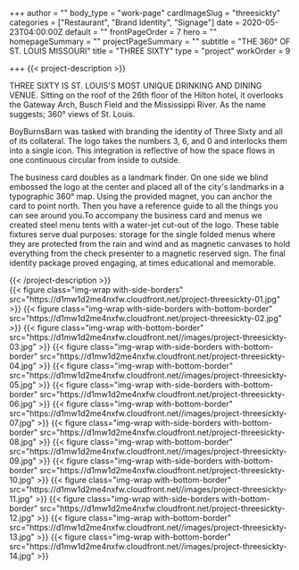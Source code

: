 +++
author = ""
body_type = "work-page"
cardImageSlug = "threesickty"
categories = ["Restaurant", "Brand Identity", "Signage"]
date = 2020-05-23T04:00:00Z
default = ""
frontPageOrder = 7
hero = ""
homepageSummary = ""
projectPageSummary = ""
subtitle = "THE 360° OF ST. LOUIS MISSOURI"
title = "THREE SIXTY"
type = "project"
workOrder = 9

+++
{{< project-description >}}
<p>THREE SIXTY IS ST. LOUIS'S MOST UNIQUE DRINKING AND DINING VENUE. Sitting on the roof of the 26th floor of the Hilton hotel, it overlooks the Gateway Arch, Busch Field and the Mississippi River. As the name suggests; 360° views of St. Louis.</p>
<p>BoyBurnsBarn was tasked with branding the identity of Three Sixty and all of its collateral. The logo takes the numbers 3, 6, and 0 and interlocks them into a single icon. This integration is reflective of how the space flows in one continuous circular from inside to outside.</p>
<p>The business card doubles as a landmark finder. On one side we blind embossed the logo at the center and placed all of the city's landmarks in a typographic 360° map. Using the provided magnet, you can anchor the card to point north. Then you have a reference guide to all the things you can see around you.To accompany the business card and menus we created steel menu tents with a water-jet cut-out of the logo. These table fixtures serve dual purposes: storage for the single folded menus where they are protected from the rain and wind and as magnetic canvases to hold everything from the check presenter to a magnetic reserved sign. The final identity package proved engaging, at times educational and memorable.</p>
{{< /project-description >}}

<div class="project-item"> 
{{< figure class="img-wrap with-side-borders" src="https://d1mw1d2me4nxfw.cloudfront.net/project-threesickty-01.jpg" >}}
{{< figure class="img-wrap with-side-borders with-bottom-border" src="https://d1mw1d2me4nxfw.cloudfront.net/project-threesickty-02.jpg" >}}
{{< figure class="img-wrap with-bottom-border" src="https://d1mw1d2me4nxfw.cloudfront.net//images/project-threesickty-03.jpg" >}}
{{< figure class="img-wrap with-side-borders with-bottom-border" src="https://d1mw1d2me4nxfw.cloudfront.net/project-threesickty-04.jpg" >}}
{{< figure class="img-wrap with-bottom-border" src="https://d1mw1d2me4nxfw.cloudfront.net//images/project-threesickty-05.jpg" >}}
{{< figure class="img-wrap with-side-borders with-bottom-border" src="https://d1mw1d2me4nxfw.cloudfront.net/project-threesickty-06.jpg" >}}
{{< figure class="img-wrap with-bottom-border" src="https://d1mw1d2me4nxfw.cloudfront.net//images/project-threesickty-07.jpg" >}}
{{< figure class="img-wrap with-side-borders with-bottom-border" src="https://d1mw1d2me4nxfw.cloudfront.net/project-threesickty-08.jpg" >}}
{{< figure class="img-wrap with-bottom-border" src="https://d1mw1d2me4nxfw.cloudfront.net//images/project-threesickty-09.jpg" >}}
{{< figure class="img-wrap with-side-borders with-bottom-border" src="https://d1mw1d2me4nxfw.cloudfront.net/project-threesickty-10.jpg" >}}
{{< figure class="img-wrap with-bottom-border" src="https://d1mw1d2me4nxfw.cloudfront.net//images/project-threesickty-11.jpg" >}}
{{< figure class="img-wrap with-side-borders with-bottom-border" src="https://d1mw1d2me4nxfw.cloudfront.net/project-threesickty-12.jpg" >}}
{{< figure class="img-wrap with-bottom-border" src="https://d1mw1d2me4nxfw.cloudfront.net//images/project-threesickty-13.jpg" >}}
{{< figure class="img-wrap with-bottom-border" src="https://d1mw1d2me4nxfw.cloudfront.net//images/project-threesickty-14.jpg" >}}

</div>
